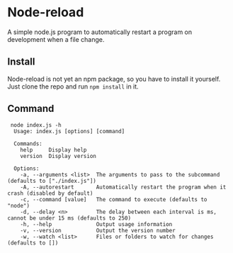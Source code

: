 # Node-reload

A simple node.js program to automatically restart a program on development when a file change.

## Install

Node-reload is not yet an npm package, so you have to install it yourself. Just clone the repo and run `npm install` in it.

## Command

```
 node index.js -h
  Usage: index.js [options] [command]
  
  Commands:
    help     Display help
    version  Display version
  
  Options:
    -a, --arguments <list>  The arguments to pass to the subcommand (defaults to ["./index.js"])
    -A, --autorestart       Automatically restart the program when it crash (disabled by default)
    -c, --command [value]   The command to execute (defaults to "node")
    -d, --delay <n>         The delay between each interval is ms, cannot be under 15 ms (defaults to 250)
    -h, --help              Output usage information
    -v, --version           Output the version number
    -w, --watch <list>      Files or folders to watch for changes (defaults to [])
```
